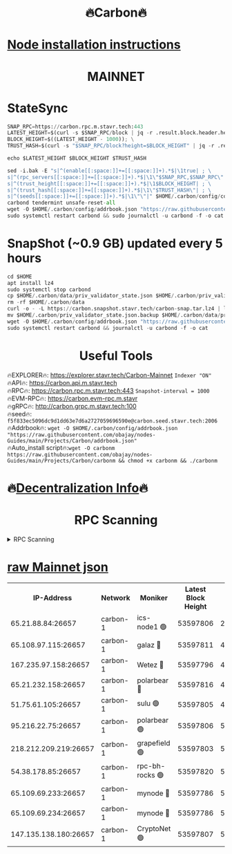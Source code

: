 <h1 align="center"> 🔥Carbon🔥</h1>

[Node installation instructions](https://github.com/obajay/nodes-Guides/tree/main/Projects/Carbon)
=
<h1 align="center"> MAINNET</h1>

# StateSync
```python
SNAP_RPC=https://carbon.rpc.m.stavr.tech:443
LATEST_HEIGHT=$(curl -s $SNAP_RPC/block | jq -r .result.block.header.height); \
BLOCK_HEIGHT=$((LATEST_HEIGHT - 1000)); \
TRUST_HASH=$(curl -s "$SNAP_RPC/block?height=$BLOCK_HEIGHT" | jq -r .result.block_id.hash)

echo $LATEST_HEIGHT $BLOCK_HEIGHT $TRUST_HASH

sed -i.bak -E "s|^(enable[[:space:]]+=[[:space:]]+).*$|\1true| ; \
s|^(rpc_servers[[:space:]]+=[[:space:]]+).*$|\1\"$SNAP_RPC,$SNAP_RPC\"| ; \
s|^(trust_height[[:space:]]+=[[:space:]]+).*$|\1$BLOCK_HEIGHT| ; \
s|^(trust_hash[[:space:]]+=[[:space:]]+).*$|\1\"$TRUST_HASH\"| ; \
s|^(seeds[[:space:]]+=[[:space:]]+).*$|\1\"\"|" $HOME/.carbon/config/config.toml
carbond tendermint unsafe-reset-all
wget -O $HOME/.carbon/config/addrbook.json "https://raw.githubusercontent.com/obajay/nodes-Guides/main/Projects/Carbon/addrbook.json"
sudo systemctl restart carbond && sudo journalctl -u carbond -f -o cat
```
# SnapShot (~0.9 GB) updated every 5 hours
```python
cd $HOME
apt install lz4
sudo systemctl stop carbond
cp $HOME/.carbon/data/priv_validator_state.json $HOME/.carbon/priv_validator_state.json.backup
rm -rf $HOME/.carbon/data
curl -o - -L https://carbon.snapshot.stavr.tech/carbon-snap.tar.lz4 | lz4 -c -d - | tar -x -C $HOME/.carbon --strip-components 2
mv $HOME/.carbon/priv_validator_state.json.backup $HOME/.carbon/data/priv_validator_state.json
wget -O $HOME/.carbon/config/addrbook.json "https://raw.githubusercontent.com/obajay/nodes-Guides/main/Projects/Carbon/addrbook.json"
sudo systemctl restart carbond && journalctl -u carbond -f -o cat
```

 <h1 align="center"> Useful Tools</h1>

🔥EXPLORER🔥:     https://explorer.stavr.tech/Carbon-Mainnet        `Indexer "ON"` \
🔥API🔥:          https://carbon.api.m.stavr.tech \
🔥RPC🔥:          https://carbon.rpc.m.stavr.tech:443              `Snapshot-interval = 1000` \
🔥EVM-RPC🔥:      https://carbon.evm-rpc.m.stavr \
🔥gRPC🔥:         http://carbon.grpc.m.stavr.tech:100 \
🔥seed🔥:      `f5f833ec5096dc9d1dd63e7d6a2727059696590e@carbon.seed.stavr.tech:2006` \
🔥Addrbook🔥:  `wget -O $HOME/.carbon/config/addrbook.json "https://raw.githubusercontent.com/obajay/nodes-Guides/main/Projects/Carbon/addrbook.json"` \
🔥Auto_install script🔥:`wget -O carbonm https://raw.githubusercontent.com/obajay/nodes-Guides/main/Projects/Carbon/carbonm && chmod +x carbonm && ./carbonm`

🔥[Decentralization Info](https://github.com/obajay/StateSync-snapshots/tree/main/Projects/Carbon/Decentralization)🔥
=
<h1 align="center"> RPC Scanning</h1>

<details>
<summary>RPC Scanning</summary>

<h2 align="center"> We scan nodes in real time every 4 hours. And we provide the final result of RPC endpoints.
We cannot influence the operation of these nodes in any way. </h2>


```python
If Voting Power is higher than 0 --> then the Node is a validator of the network and may be subject to attack and be a potential threat to the chain.
```
```python
We marked such validators with a red symbol
```

</details>

[raw Mainnet json](https://rpc-check.carbonm.stavr.tech/carbonm/rpc-carbonm-result.json)
=


<table><tr><th>IP-Address</th><th>Network</th><th>Moniker</th><th>Latest Block Height</th><th>Earliest Block Height</th><th>Catching Up</th><th>Tx Index</th><th>Voting Power</th><th>Scan Time</th></tr><tr><td>65.21.88.84:26657</td><td>carbon-1</td><td>ics-node1 🟢</td><td>53597806</td><td>21164241</td><td>False</td><td>off</td><td>0</td><td>2024-02-12T23:23:51.718305287UTC</td></tr><tr><td>65.108.97.115:26657</td><td>carbon-1</td><td>galaz 🔴</td><td>53597811</td><td>47374001</td><td>False</td><td>on</td><td>11254544209</td><td>2024-02-12T23:24:00.602482973UTC</td></tr><tr><td>167.235.97.158:26657</td><td>carbon-1</td><td>Wetez 🔴</td><td>53597796</td><td>48067570</td><td>False</td><td>on</td><td>1343100445</td><td>2024-02-12T23:23:28.410719708UTC</td></tr><tr><td>65.21.232.158:26657</td><td>carbon-1</td><td>polarbear 🔴</td><td>53597816</td><td>48126001</td><td>False</td><td>on</td><td>10540548192</td><td>2024-02-12T23:24:11.278742523UTC</td></tr><tr><td>51.75.61.105:26657</td><td>carbon-1</td><td>sulu 🟢</td><td>53597805</td><td>48742001</td><td>False</td><td>on</td><td>0</td><td>2024-02-12T23:23:44.776570345UTC</td></tr><tr><td>95.216.22.75:26657</td><td>carbon-1</td><td>polarbear 🟢</td><td>53597806</td><td>52338001</td><td>False</td><td>on</td><td>0</td><td>2024-02-12T23:23:49.307024700UTC</td></tr><tr><td>218.212.209.219:26657</td><td>carbon-1</td><td>grapefield 🟢</td><td>53597803</td><td>52371001</td><td>False</td><td>on</td><td>0</td><td>2024-02-12T23:23:42.303145921UTC</td></tr><tr><td>54.38.178.85:26657</td><td>carbon-1</td><td>rpc-bh-rocks 🟢</td><td>53597820</td><td>53130001</td><td>False</td><td>on</td><td>0</td><td>2024-02-12T23:24:17.733393208UTC</td></tr><tr><td>65.109.69.233:26657</td><td>carbon-1</td><td>mynode 🔴</td><td>53597786</td><td>53160001</td><td>False</td><td>off</td><td>8765698255</td><td>2024-02-12T23:23:09.272771885UTC</td></tr><tr><td>65.109.69.234:26657</td><td>carbon-1</td><td>mynode 🔴</td><td>53597786</td><td>53160001</td><td>False</td><td>off</td><td>12825493892</td><td>2024-02-12T23:23:09.678343512UTC</td></tr><tr><td>147.135.138.180:26657</td><td>carbon-1</td><td>CryptoNet 🟢</td><td>53597807</td><td>53567001</td><td>False</td><td>on</td><td>0</td><td>2024-02-12T23:23:54.034670410UTC</td></tr></table>

